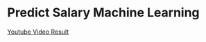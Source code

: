 # Predict Salary Machine Learning

[Youtube Video Result](https://www.youtube.com/watch?v=wPQG1FIE3y0)
